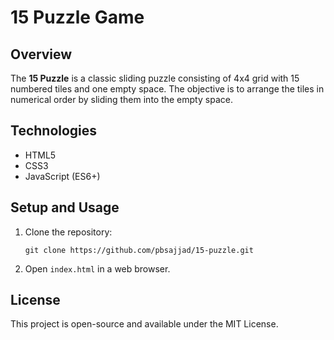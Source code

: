 # 15 Puzzle Game

## Overview

The **15 Puzzle** is a classic sliding puzzle consisting of 4x4 grid with 15 numbered tiles and one empty space.
The objective is to arrange the tiles in numerical order by sliding them into the empty space.

## Technologies

- HTML5
- CSS3
- JavaScript (ES6+)

## Setup and Usage

1. Clone the repository:
   ```
   git clone https://github.com/pbsajjad/15-puzzle.git
   ```
2. Open `index.html` in a web browser.

## License

This project is open-source and available under the MIT License.
